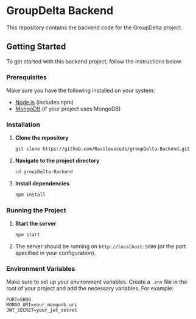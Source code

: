 # GroupDelta Backend

This repository contains the backend code for the GroupDelta project.

## Getting Started

To get started with this backend project, follow the instructions below.

### Prerequisites

Make sure you have the following installed on your system:

- [Node.js](https://nodejs.org/) (includes npm)
- [MongoDB](https://www.mongodb.com/) (if your project uses MongoDB)

### Installation

1. **Clone the repository**

    ```bash
    git clone https://github.com/Ravilovecode/groupDelta-Backend.git
    ```

2. **Navigate to the project directory**

    ```bash
    cd groupDelta-Backend
    ```

3. **Install dependencies**

    ```bash
    npm install
    ```

### Running the Project

1. **Start the server**

    ```bash
    npm start
    ```

2. The server should be running on `http://localhost:5000` (or the port specified in your configuration).

### Environment Variables

Make sure to set up your environment variables. Create a `.env` file in the root of your project and add the necessary variables. For example:

```plaintext
PORT=5000
MONGO_URI=your_mongodb_uri
JWT_SECRET=your_jwt_secret

